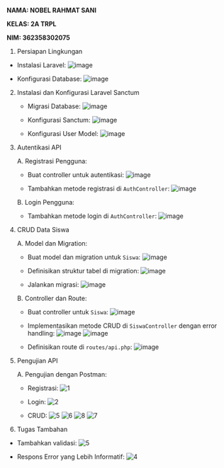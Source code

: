 **NAMA: NOBEL RAHMAT SANI**

**KELAS: 2A TRPL**

**NIM: 362358302075**


1.  Persiapan Lingkungan
   - Instalasi Laravel:
     ![image](https://github.com/user-attachments/assets/fe685ef9-0aaa-4e81-b779-682046e13a45)


   - Konfigurasi Database:
     ![image](https://github.com/user-attachments/assets/7f5347c1-da09-4660-a3d1-2000d5810f4c)


2. Instalasi dan Konfigurasi Laravel Sanctum
   
   - Migrasi Database:
     ![image](https://github.com/user-attachments/assets/5aaf5fb7-8738-4834-9191-d9b67166c442)


   - Konfigurasi Sanctum:
     ![image](https://github.com/user-attachments/assets/cae2a7f6-6090-4827-b6d6-58a1e487183e)


   - Konfigurasi User Model:
     ![image](https://github.com/user-attachments/assets/fef83728-18da-4d6f-ac88-a5d9cfd1d528)


4. Autentikasi API
   
   A. Registrasi Pengguna:
   
      - Buat controller untuk autentikasi:
        ![image](https://github.com/user-attachments/assets/e6f5772a-5758-4a29-8d23-6854b79256b3)


      - Tambahkan metode registrasi	di `AuthController`:
        ![image](https://github.com/user-attachments/assets/3d547b96-f929-48bb-b13b-4c9a28ab1718)


   B. Login Pengguna:
   
      - Tambahkan metode login di `AuthController`:
        ![image](https://github.com/user-attachments/assets/cae1f6aa-a04d-427b-b4a6-938963c7e1a6)


6. CRUD Data Siswa
   
   A. Model	dan	Migration:
   
      - Buat model dan migration untuk `Siswa`:
        ![image](https://github.com/user-attachments/assets/c116acc3-5f70-4a4d-82c4-2fd31c77bee0)


      - Definisikan	struktur tabel di migration:
        ![image](https://github.com/user-attachments/assets/ce32a58c-f7de-49ad-b1f0-f10f18633dcd)


      - Jalankan migrasi:
        ![image](https://github.com/user-attachments/assets/cad8290c-345e-4510-a6c7-40e893f68f62)


   B. Controller dan Route:
   
      - Buat controller	untuk `Siswa`:
        ![image](https://github.com/user-attachments/assets/b99c5808-a644-4dd1-ad79-7a2f837656aa)


      - Implementasikan	metode CRUD	di `SiswaController` dengan	error handling:
        ![image](https://github.com/user-attachments/assets/a428ad8b-bc00-45ae-b53e-e792de92965a)
        ![image](https://github.com/user-attachments/assets/ad03850b-55c9-409e-a12d-641697c1ab06)


      - Definisikan	route di `routes/api.php`:
        ![image](https://github.com/user-attachments/assets/6be2bf4c-a20b-40d9-8dcb-95ee01b67510)


8. Pengujian API
   
   A. Pengujian	dengan Postman:
   
      - Registrasi:
        ![1](https://github.com/user-attachments/assets/e3514255-ae81-465e-a43c-e3501df8590a)


      - Login:
        ![2](https://github.com/user-attachments/assets/4013e6da-decc-43ef-a9b9-d8fafd4f5ee3)


      - CRUD:
        ![5](https://github.com/user-attachments/assets/873be297-d150-4d20-8627-f6bcf66d0c44)
        ![6](https://github.com/user-attachments/assets/79f0bea8-0173-4dc7-b291-6970ca229649)
        ![8](https://github.com/user-attachments/assets/7d59cfb6-975e-4d40-8603-ed9392fff14b)
        ![7](https://github.com/user-attachments/assets/22a45c78-dbcf-4feb-99dc-b63f3a21a439)


10. Tugas Tambahan
    
   - Tambahkan validasi:
     ![5](https://github.com/user-attachments/assets/bb2661a3-d045-4493-ae2d-0882d1c59ba6)


   - Respons Error yang Lebih Informatif:
     ![4](https://github.com/user-attachments/assets/ae42f764-1e03-4835-af0e-59e85c648fe1)

